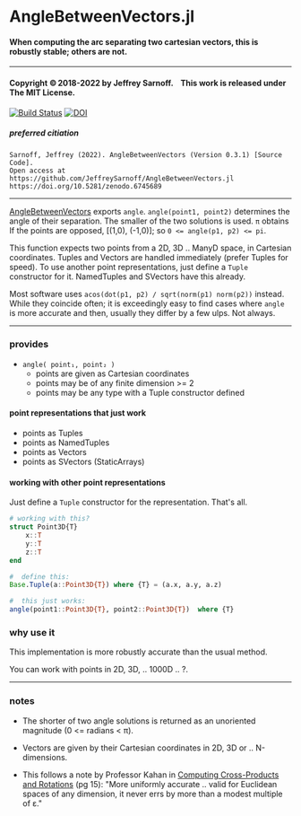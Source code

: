# AngleBetweenVectors.jl

#### When computing the arc separating two cartesian vectors, this is robustly stable; others are not.

----

#### Copyright ©&thinsp;2018-2022 by Jeffrey Sarnoff. &nbsp;&nbsp; This work is released under The MIT License.

[![Build Status](https://travis-ci.org/JeffreySarnoff/AngleBetweenVectors.jl.svg?branch=master)](https://travis-ci.org/JeffreySarnoff/AngleBetweenVectors.jl)
[![DOI](https://zenodo.org/badge/DOI/10.5281/zenodo.6745689.svg)](https://doi.org/10.5281/zenodo.6745689)

##### preferred citiation
```
Sarnoff, Jeffrey (2022). AngleBetweenVectors (Version 0.3.1) [Source Code].
Open access at  https://github.com/JeffreySarnoff/AngleBetweenVectors.jl
https://doi.org/10.5281/zenodo.6745689
```



----


[AngleBetweenVectors](https://github.com/JeffreySarnoff/AngleBetweenVectors.jl) exports `angle`.
`angle(point1, point2)` determines the angle of their separation.   The smaller of the two solutions is used.  `π` obtains If the points are opposed, [(1,0), (-1,0)]; so `0 <= angle(p1, p2) <= pi`.

This function expects two points from a 2D, 3D .. ManyD space, in Cartesian coordinates.  Tuples and Vectors are handled immediately (prefer Tuples for speed). To use another point representations, just define a `Tuple` constructor for it.  NamedTuples and SVectors have this already.

Most software uses `acos(dot(p1, p2) / sqrt(norm(p1) norm(p2))` instead.  While they coincide often; it is exceedingly easy to find cases where `angle` is more accurate and then, usually they differ by a few ulps. Not always.

-----

### provides

- `angle( point₁, point₂ )`
    - points are given as Cartesian coordinates
    - points may be of any finite dimension >= 2
    - points may be any type with a Tuple constructor defined


#### point representations that just work 

- points as Tuples
- points as NamedTuples
- points as Vectors
- points as SVectors     (StaticArrays)

#### working with other point representations

Just define a `Tuple` constructor for the representation.  That's all.

```julia
# working with this?
struct Point3D{T}
    x::T
    y::T
    z::T
end

#  define this:
Base.Tuple(a::Point3D{T}) where {T} = (a.x, a.y, a.z)

#  this just works:
angle(point1::Point3D{T}, point2::Point3D{T})  where {T}
```

### why use it

This implementation is more robustly accurate than the usual method.

You can work with points in 2D, 3D, .. 1000D .. ?.



-----

### notes

- The shorter of two angle solutions is returned as an unoriented magnitude (0 <= radians < π).

- Vectors are given by their Cartesian coordinates in 2D, 3D or .. N-dimensions.

- This follows a note by Professor Kahan in [Computing Cross-Products and Rotations]( https://people.eecs.berkeley.edu/%7Ewkahan/MathH110/Cross.pdf) (pg 15): "More uniformly accurate .. valid for  Euclidean  spaces of any dimension,   it never errs by more than a modest multiple of ε."  
